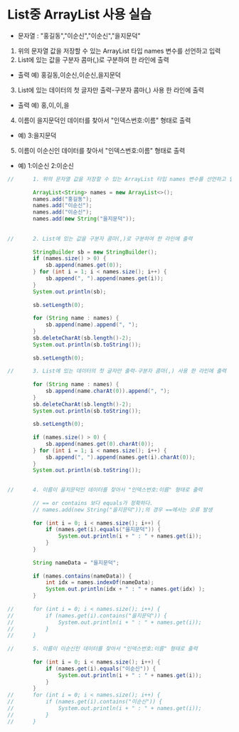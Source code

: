 # List중 ArrayList<String> 사용 실습

- 문자열 : "홍길동","이순신","이순신","을지문덕"
1. 위의 문자열 값을 저장할 수 있는 ArrayList 타입 names 변수를 선언하고 입력
2. List에 있는 값을 구분자 콤마(,)로 구분하여 한 라인에 출력
- 출력 예) 홍길동,이순신,이순신,을지문덕
3. List에 있는 데이터의 첫 글자만 출력-구분자 콤마(,) 사용 한 라인에 출력
- 출력 예) 홍,이,이,을
4. 이름이 을지문덕인 데이터를 찾아서 "인덱스번호:이름" 형태로 출력
- 예) 3:을지문덕
5. 이름이 이순신인 데이터를 찾아서 "인덱스번호:이름" 형태로 출력
- 예) 1:이순신 2:이순신

```java
//		1. 위의 문자열 값을 저장할 수 있는 ArrayList 타입 names 변수를 선언하고 입력
	
		ArrayList<String> names = new ArrayList<>();
		names.add("홍길동");
		names.add("이순신");
		names.add("이순신");
		names.add(new String("을지문덕"));
		
	
//		2. List에 있는 값을 구분자 콤마(,)로 구분하여 한 라인에 출력
	
		StringBuilder sb = new StringBuilder();
		if (names.size() > 0) {
			sb.append(names.get(0));
		} for (int i = 1; i < names.size(); i++) {
			sb.append(", ").append(names.get(i));
		}
		System.out.println(sb);
		
		sb.setLength(0);
								      
		for (String name : names) {
			sb.append(name).append(", ");
		}
		sb.deleteCharAt(sb.length()-2);
		System.out.println(sb.toString());
		
		sb.setLength(0);
		
//		3. List에 있는 데이터의 첫 글자만 출력-구분자 콤마(,) 사용 한 라인에 출력
		
		for (String name : names) {
			sb.append(name.charAt(0)).append(", ");
		}
		sb.deleteCharAt(sb.length()-2);
		System.out.println(sb.toString());
		
		sb.setLength(0);
								      
		if (names.size() > 0) {
			sb.append(names.get(0).charAt(0));
		} for (int i = 1; i < names.size(); i++) {
			sb.append(", ").append(names.get(i).charAt(0));
		}
		System.out.println(sb.toString());

		
//		4. 이름이 을지문덕인 데이터를 찾아서 "인덱스번호:이름" 형태로 출력
						   
		// == or contains 보다 equals가 정확하다.
		// names.add(new String("을지문덕"));의 경우 ==에서는 오류 발생
					
		for (int i = 0; i < names.size(); i++) {
			if (names.get(i).equals("을지문덕")) {
				System.out.println(i + " : " + names.get(i));
			} 
		}
	
		String nameData = "을지문덕";
		
		if (names.contains(nameData)) {
			int idx = names.indexOf(nameData);
			System.out.println(idx + " : " + names.get(idx) );
		}
	
//		for (int i = 0; i < names.size(); i++) {
//			if (names.get(i).contains("을지문덕")) {
//				System.out.println(i + " : " + names.get(i));
//			}
//		}
	
//		5. 이름이 이순신인 데이터를 찾아서 "인덱스번호:이름" 형태로 출력
						 
		for (int i = 0; i < names.size(); i++) {
			if (names.get(i).equals("이순신")) {
				System.out.println(i + " : " + names.get(i));
			} 
		}
//		for (int i = 0; i < names.size(); i++) {
//			if (names.get(i).contains("이순신")) {
//				System.out.println(i + " : " + names.get(i));
//			}
//		}
```
